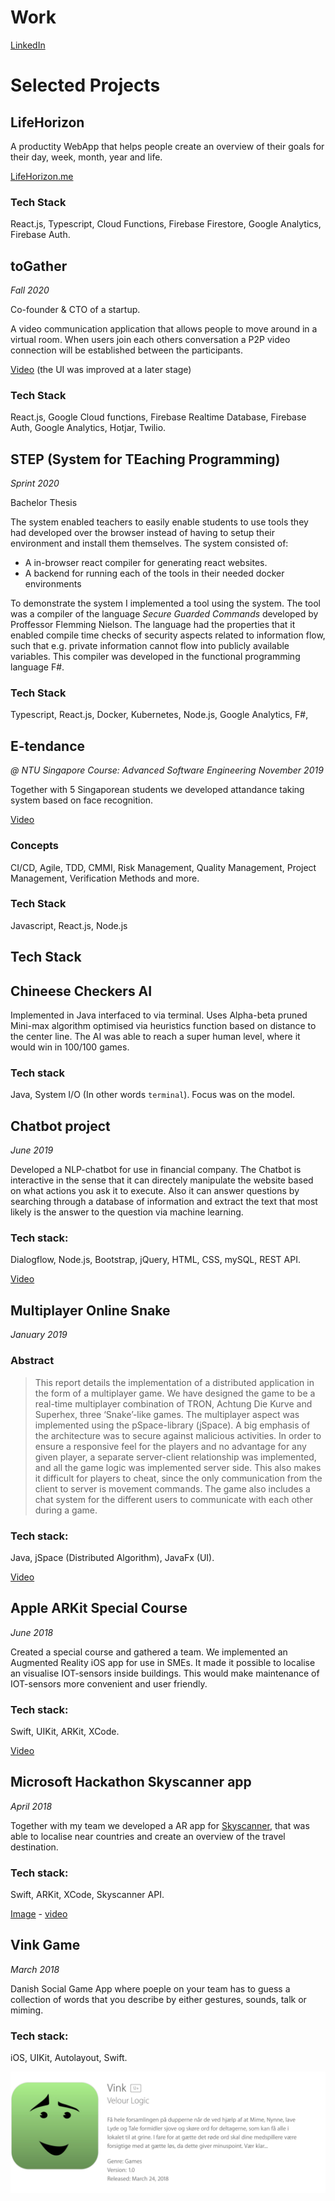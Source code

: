 # Work

[LinkedIn](https://www.linkedin.com/in/simon-el-nahas-christensen-27145ba8/)

# Selected Projects

## LifeHorizon

A productity WebApp that helps people create an overview of their goals for their day, week, month, year and life.

[LifeHorizon.me](https://lifehorizon.me)

### Tech Stack
React.js, Typescript, Cloud Functions, Firebase Firestore, Google Analytics, Firebase Auth.

## toGather

*Fall 2020*

Co-founder & CTO of a startup.

A video communication application that allows people to move around in a virtual room.
When users join each others conversation a P2P video connection will be established between the participants.

[Video](https://www.youtube.com/watch?v=7Ud76iej0Fg&ab_channel=SimonElNahas)
(the UI was improved at a later stage)

### Tech Stack

React.js, Google Cloud functions, Firebase Realtime Database, Firebase Auth, Google Analytics, Hotjar, Twilio.

## STEP (System for TEaching Programming)

*Sprint 2020*

Bachelor Thesis 

The system enabled teachers to easily enable students to use tools they had developed over the browser instead of having to setup their environment and install them themselves. The system consisted of:
- A in-browser react compiler for generating react websites. 
- A backend for running each of the tools in their needed docker environments

To demonstrate the system I implemented a tool using the system. The tool was a compiler of the language *Secure Guarded Commands* developed by Proffessor Flemming Nielson. The language had the properties that it enabled compile time checks of security aspects related to information flow, such that e.g. private information cannot flow into publicly available variables. This compiler was developed in the functional programming language F#.

### Tech Stack
Typescript, React.js, Docker, Kubernetes, Node.js, Google Analytics, F#, 

## E-tendance

*@ NTU Singapore* 
*Course: Advanced Software Engineering*
*November 2019*

Together with 5 Singaporean students we developed attandance taking system based on face recognition. 

[Video](https://photos.app.goo.gl/Y7cNXPkaD4Qs4icZ6) 

### Concepts

CI/CD, Agile, TDD, CMMI, Risk Management, Quality Management, Project Management, Verification Methods and more.

### Tech Stack

Javascript, React.js, Node.js 

## Tech Stack

## Chineese Checkers AI

Implemented in Java interfaced to via terminal.
Uses Alpha-beta pruned Mini-max algorithm optimised via heuristics function based on distance to the center line. The AI was able to reach a super human level, where it would win in 100/100 games.

### Tech stack
Java, System I/O (In other words `terminal`). Focus was on the model.


## Chatbot project
*June 2019*

Developed a NLP-chatbot for use in financial company. The Chatbot is interactive in the sense that it can directely manipulate the website based on what actions you ask it to execute. Also it can answer questions by searching through a database of information and extract the text that most likely is the answer to the question via machine learning.

### Tech stack:
Dialogflow, Node.js, Bootstrap, jQuery, HTML, CSS, mySQL, REST API.

[Video](https://drive.google.com/file/d/1X7G4s9m7PCDrZ6OJnGjLcYl2vseJ7aMS/preview)

## Multiplayer Online Snake
*January 2019*

### Abstract
> This report details the implementation of a distributed application in the form of a multiplayer game. We have designed the game to be a real-time multiplayer combination of TRON, Achtung Die Kurve and Superhex, three ‘Snake’-like games. The multiplayer aspect was implemented using the pSpace-library (jSpace). A big emphasis of the architecture was to secure against malicious activities. In order to ensure a responsive feel for the players and no advantage for any given player, a separate server-client relationship was implemented, and all the game logic was implemented server side. This also makes it difficult for players to cheat, since the only communication from the client to server is movement commands. The game also includes a chat system for the different users to communicate with each other during a game.

### Tech stack:
Java, jSpace (Distributed Algorithm), JavaFx (UI).

[Video](https://drive.google.com/file/d/1U5i7INCZlc2znHz_QpiXmjFvmaPMfmfi/preview)

## Apple ARKit Special Course
*June 2018*

Created a special course and gathered a team. We implemented an Augmented Reality iOS app for use in SMEs. It made it possible to localise an visualise IOT-sensors inside buildings. This would make maintenance of IOT-sensors more convenient and user friendly.

### Tech stack:
Swift, UIKit, ARKit, XCode.

[Video](https://drive.google.com/file/d/1XRKcSjee7M-nRq8RuQ1biik8B3mC2l2G/preview) 

## Microsoft Hackathon Skyscanner app
*April 2018*

Together with my team we developed a AR app for [Skyscanner](http://skyscanner.com), that was able to localise near countries and create an overview of the travel destination.

### Tech stack:
Swift, ARKit, XCode, Skyscanner API.

[Image](https://lh3.googleusercontent.com/zKVNU9v7BaifxAlOj1L-CCzSlTAQVjfFJIGF25y-yHfPnYhrhcoIDChBE8zJGXLna_YPZUh7LEOJywMSeLmN7ZiI6zoHlype5sq8TFxQ-TrgkKSImfHwDfRSmaqh3oz_TxzJq96CpB0=w1480-h1110-no) - [video](https://drive.google.com/file/d/1iQA-db3B6O78eNa3HCK_TW6_5wdbJmI3/preview)

## Vink Game

*March 2018*

Danish Social Game App where poeple on your team has to guess a collection of words that you describe by either gestures, sounds, talk or miming.

### Tech stack:

iOS, UIKit, Autolayout, Swift.

![](Assets/img/vink.png)
